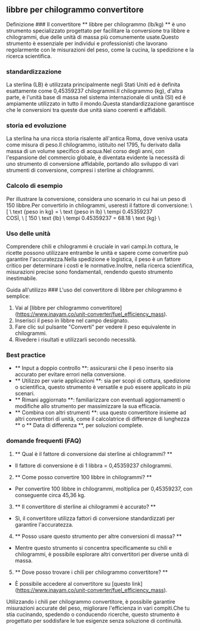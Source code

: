 ## libbre per chilogrammo convertitore

Definizione ###
Il convertitore ** libbre per chilogrammo (lb/kg) ** è uno strumento specializzato progettato per facilitare la conversione tra libbre e chilogrammi, due delle unità di massa più comunemente usate.Questo strumento è essenziale per individui e professionisti che lavorano regolarmente con le misurazioni del peso, come la cucina, la spedizione e la ricerca scientifica.

### standardizzazione
La sterlina (LB) è utilizzata principalmente negli Stati Uniti ed è definita esattamente come 0,45359237 chilogrammi.Il chilogrammo (kg), d'altra parte, è l'unità base di massa nel sistema internazionale di unità (SI) ed è ampiamente utilizzato in tutto il mondo.Questa standardizzazione garantisce che le conversioni tra queste due unità siano coerenti e affidabili.

### storia ed evoluzione
La sterlina ha una ricca storia risalente all'antica Roma, dove veniva usata come misura di peso.Il chilogrammo, istituito nel 1795, fu derivato dalla massa di un volume specifico di acqua.Nel corso degli anni, con l'espansione del commercio globale, è diventata evidente la necessità di uno strumento di conversione affidabile, portando allo sviluppo di vari strumenti di conversione, compresi i sterline ai chilogrammi.

### Calcolo di esempio
Per illustrare la conversione, considera uno scenario in cui hai un peso di 150 libbre.Per convertirlo in chilogrammi, useresti il ​​fattore di conversione:
\ [
\ text {peso in kg} = \ text {peso in lb} \ tempi 0.45359237
\
COSÌ,
\ [
150 \ text {lb} \ tempi 0.45359237 = 68.18 \ text {kg}
\

### Uso delle unità
Comprendere chili e chilogrammi è cruciale in vari campi.In cottura, le ricette possono utilizzare entrambe le unità e sapere come convertire può garantire l'accuratezza.Nella spedizione e logistica, il peso è un fattore critico per determinare i costi e le normative.Inoltre, nella ricerca scientifica, misurazioni precise sono fondamentali, rendendo questo strumento inestimabile.

Guida all'utilizzo ###
L'uso del convertitore di libbre per chilogrammo è semplice:
1. Vai al [libbre per chilogrammo convertitore] (https://www.inayam.co/unit-converter/fuel_efficiency_mass).
2. Inserisci il peso in libbre nel campo designato.
3. Fare clic sul pulsante "Converti" per vedere il peso equivalente in chilogrammi.
4. Rivedere i risultati e utilizzarli secondo necessità.

### Best practice
- ** Input a doppio controllo **: assicurarsi che il peso inserito sia accurato per evitare errori nella conversione.
- ** Utilizzo per varie applicazioni **: sia per scopi di cottura, spedizione o scientifica, questo strumento è versatile e può essere applicato in più scenari.
- ** Rimani aggiornato **: familiarizzare con eventuali aggiornamenti o modifiche allo strumento per massimizzare la sua efficacia.
- ** Combina con altri strumenti **: usa questo convertitore insieme ad altri convertitori di unità, come il calcolatrice di differenze di lunghezza ** o ** Data di differenza **, per soluzioni complete.

### domande frequenti (FAQ)

1. ** Qual è il fattore di conversione dai sterline ai chilogrammi? **
- Il fattore di conversione è di 1 libbra = 0,45359237 chilogrammi.

2. ** Come posso convertire 100 libbre in chilogrammi? **
- Per convertire 100 libbre in chilogrammi, moltiplica per 0,45359237, con conseguente circa 45,36 kg.

3. ** Il convertitore di sterline ai chilogrammi è accurato? **
- Sì, il convertitore utilizza fattori di conversione standardizzati per garantire l'accuratezza.

4. ** Posso usare questo strumento per altre conversioni di massa? **
- Mentre questo strumento si concentra specificamente su chili e chilogrammi, è possibile esplorare altri convertitori per diverse unità di massa.

5. ** Dove posso trovare i chili per chilogrammo convertitore? **
- È possibile accedere al convertitore su [questo link] (https://www.inayam.co/unit-converter/fuel_efficiency_mass).

Utilizzando i chili per chilogrammo convertitore, è possibile garantire misurazioni accurate del peso, migliorare l'efficienza in vari compiti.Che tu stia cucinando, spedendo o conducendo ricerche, questo strumento è progettato per soddisfare le tue esigenze senza soluzione di continuità.